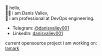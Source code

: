 👋 hello,  
👨‍💻 i am Danis Valiev,  
🥷 i am professional at DevOps engineering.  


+ Telegram: [@danisvaliev001](https://t.me/danisvaliev001)  
+ LinkedIn: [danisvaliev001](https://www.linkedin.com/in/danisvaliev001/)


current opensource project i am working on:  
[lamark](https://github.com/danisvaliev001/lamark)


<!---
danisvaliev001/danisvaliev001 is a ✨ special ✨ repository because its `README.md` (this file) appears on your GitHub profile.
You can click the Preview link to take a look at your changes.
--->
